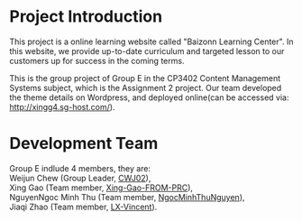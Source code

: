# Project Introduction
This project is a online learning website called "Baizonn Learning Center". In this website, we provide up-to-date curriculum and targeted lesson to our customers up for success in the coming terms. 

This is the group project of Group E in the CP3402 Content Management Systems subject, which is the Assignment 2 project. Our team developed the theme details on Wordpress, and deployed online(can be accessed via: http://xingg4.sg-host.com/). 

# Development Team
Group E indlude 4 members, they are: <br/>
Weijun Chew (Group Leader, [CWJ02](https://github.com/CWJ02)), <br/>
Xing Gao (Team member, [Xing-Gao-FROM-PRC](https://github.com/Xing-Gao-FROM-PRC)), <br/>
NguyenNgoc Minh Thu (Team member, [NgocMinhThuNguyen](https://github.com/NgocMinhThuNguyen)), <br/>
Jiaqi Zhao (Team member, [LX-Vincent](https://github.com/LX-Vincent)). <br/>
